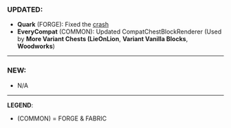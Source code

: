 ### UPDATED:
- **Quark** (FORGE): Fixed the [crash](https://github.com/MehVahdJukaar/WoodGood/issues/721)
- **EveryCompat** (COMMON): Updated CompatChestBlockRenderer (Used by **More Variant Chests (LieOnLion**, **Variant Vanilla Blocks**, **Woodworks**)

---

### NEW:
- N/A

---

**LEGEND**:
- (COMMON) = FORGE & FABRIC